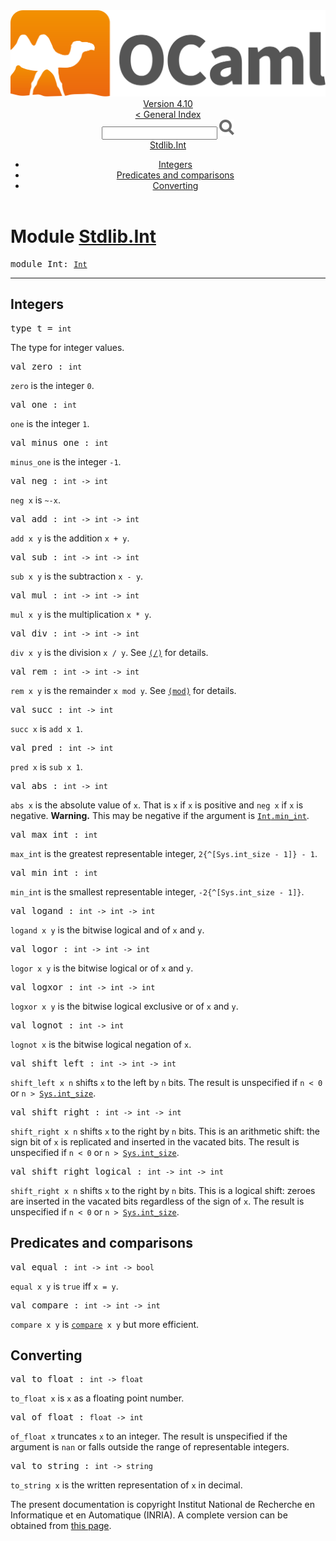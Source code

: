 <!-- ((! set title API !)) ((! set documentation !)) ((! set api !)) ((! set nobreadcrumb !)) -->
<div class="api"><header><nav class="toc brand"><a class="brand" href="https://ocaml.org/"><img src="colour-logo-gray.svg" class="svg" alt="OCaml"></a></nav><nav class="toc"><div class="toc_version"><a href="/docs" id="version-select">Version 4.10</a></div><a href="index.html">&lt; General Index</a><div class="api_search"><input type="text" name="apisearch" id="api_search" oninput="mySearch(false);" onkeypress="this.oninput();" onclick="this.oninput();" onpaste="this.oninput();">
<img src="search_icon.svg" alt="Search" class="svg" onclick="mySearch(false)"></div>
<div id="search_results"></div><div class="toc_title"><a href="#top">Stdlib.Int</a></div><ul><li><a href="#ints">Integers</a></li><li><a href="#preds">Predicates and comparisons</a></li><li><a href="#convert">Converting</a></li></ul></nav></header>

<h1>Module <a href="type_Stdlib.Int.html">Stdlib.Int</a></h1>

<pre><span id="MODULEInt"><span class="keyword">module</span> Int</span>: <code class="type"><a href="Int.html">Int</a></code></pre><hr width="100%">
<h2 id="ints">Integers</h2>
<pre><span id="TYPEt"><span class="keyword">type</span> <code class="type"></code>t</span> = <code class="type">int</code> </pre>
<div class="info ">
<div class="info-desc">
<p>The type for integer values.</p>
</div>
</div>


<pre><span id="VALzero"><span class="keyword">val</span> zero</span> : <code class="type">int</code></pre><div class="info ">
<div class="info-desc">
<p><code class="code">zero</code> is the integer <code class="code">0</code>.</p>
</div>
</div>

<pre><span id="VALone"><span class="keyword">val</span> one</span> : <code class="type">int</code></pre><div class="info ">
<div class="info-desc">
<p><code class="code">one</code> is the integer <code class="code">1</code>.</p>
</div>
</div>

<pre><span id="VALminus_one"><span class="keyword">val</span> minus_one</span> : <code class="type">int</code></pre><div class="info ">
<div class="info-desc">
<p><code class="code">minus_one</code> is the integer <code class="code">-1</code>.</p>
</div>
</div>

<pre><span id="VALneg"><span class="keyword">val</span> neg</span> : <code class="type">int -&gt; int</code></pre><div class="info ">
<div class="info-desc">
<p><code class="code">neg&nbsp;x</code> is <code class="code"><span class="keywordsign">~-</span>x</code>.</p>
</div>
</div>

<pre><span id="VALadd"><span class="keyword">val</span> add</span> : <code class="type">int -&gt; int -&gt; int</code></pre><div class="info ">
<div class="info-desc">
<p><code class="code">add&nbsp;x&nbsp;y</code> is the addition <code class="code">x&nbsp;+&nbsp;y</code>.</p>
</div>
</div>

<pre><span id="VALsub"><span class="keyword">val</span> sub</span> : <code class="type">int -&gt; int -&gt; int</code></pre><div class="info ">
<div class="info-desc">
<p><code class="code">sub&nbsp;x&nbsp;y</code> is the subtraction <code class="code">x&nbsp;-&nbsp;y</code>.</p>
</div>
</div>

<pre><span id="VALmul"><span class="keyword">val</span> mul</span> : <code class="type">int -&gt; int -&gt; int</code></pre><div class="info ">
<div class="info-desc">
<p><code class="code">mul&nbsp;x&nbsp;y</code> is the multiplication <code class="code">x&nbsp;*&nbsp;y</code>.</p>
</div>
</div>

<pre><span id="VALdiv"><span class="keyword">val</span> div</span> : <code class="type">int -&gt; int -&gt; int</code></pre><div class="info ">
<div class="info-desc">
<p><code class="code">div&nbsp;x&nbsp;y</code> is the division <code class="code">x&nbsp;/&nbsp;y</code>. See <a href="Stdlib.html#VAL(/)"><code class="code">(/)</code></a> for details.</p>
</div>
</div>

<pre><span id="VALrem"><span class="keyword">val</span> rem</span> : <code class="type">int -&gt; int -&gt; int</code></pre><div class="info ">
<div class="info-desc">
<p><code class="code">rem&nbsp;x&nbsp;y</code> is the remainder <code class="code">x&nbsp;<span class="keyword">mod</span>&nbsp;y</code>. See <a href="Stdlib.html#VAL(mod)"><code class="code">(<span class="keyword">mod</span>)</code></a> for details.</p>
</div>
</div>

<pre><span id="VALsucc"><span class="keyword">val</span> succ</span> : <code class="type">int -&gt; int</code></pre><div class="info ">
<div class="info-desc">
<p><code class="code">succ&nbsp;x</code> is <code class="code">add&nbsp;x&nbsp;1</code>.</p>
</div>
</div>

<pre><span id="VALpred"><span class="keyword">val</span> pred</span> : <code class="type">int -&gt; int</code></pre><div class="info ">
<div class="info-desc">
<p><code class="code">pred&nbsp;x</code> is <code class="code">sub&nbsp;x&nbsp;1</code>.</p>
</div>
</div>

<pre><span id="VALabs"><span class="keyword">val</span> abs</span> : <code class="type">int -&gt; int</code></pre><div class="info ">
<div class="info-desc">
<p><code class="code">abs&nbsp;x</code> is the absolute value of <code class="code">x</code>. That is <code class="code">x</code> if <code class="code">x</code> is positive
    and <code class="code">neg&nbsp;x</code> if <code class="code">x</code> is negative. <b>Warning.</b> This may be negative if
    the argument is <a href="Int.html#VALmin_int"><code class="code"><span class="constructor">Int</span>.min_int</code></a>.</p>
</div>
</div>

<pre><span id="VALmax_int"><span class="keyword">val</span> max_int</span> : <code class="type">int</code></pre><div class="info ">
<div class="info-desc">
<p><code class="code">max_int</code> is the greatest representable integer,
    <code class="code">2{^[<span class="constructor">Sys</span>.int_size&nbsp;-&nbsp;1]}&nbsp;-&nbsp;1</code>.</p>
</div>
</div>

<pre><span id="VALmin_int"><span class="keyword">val</span> min_int</span> : <code class="type">int</code></pre><div class="info ">
<div class="info-desc">
<p><code class="code">min_int</code> is the smallest representable integer,
    <code class="code">-2{^[<span class="constructor">Sys</span>.int_size&nbsp;-&nbsp;1]}</code>.</p>
</div>
</div>

<pre><span id="VALlogand"><span class="keyword">val</span> logand</span> : <code class="type">int -&gt; int -&gt; int</code></pre><div class="info ">
<div class="info-desc">
<p><code class="code">logand&nbsp;x&nbsp;y</code> is the bitwise logical and of <code class="code">x</code> and <code class="code">y</code>.</p>
</div>
</div>

<pre><span id="VALlogor"><span class="keyword">val</span> logor</span> : <code class="type">int -&gt; int -&gt; int</code></pre><div class="info ">
<div class="info-desc">
<p><code class="code">logor&nbsp;x&nbsp;y</code> is the bitwise logical or of <code class="code">x</code> and <code class="code">y</code>.</p>
</div>
</div>

<pre><span id="VALlogxor"><span class="keyword">val</span> logxor</span> : <code class="type">int -&gt; int -&gt; int</code></pre><div class="info ">
<div class="info-desc">
<p><code class="code">logxor&nbsp;x&nbsp;y</code> is the bitwise logical exclusive or of <code class="code">x</code> and <code class="code">y</code>.</p>
</div>
</div>

<pre><span id="VALlognot"><span class="keyword">val</span> lognot</span> : <code class="type">int -&gt; int</code></pre><div class="info ">
<div class="info-desc">
<p><code class="code">lognot&nbsp;x</code> is the bitwise logical negation of <code class="code">x</code>.</p>
</div>
</div>

<pre><span id="VALshift_left"><span class="keyword">val</span> shift_left</span> : <code class="type">int -&gt; int -&gt; int</code></pre><div class="info ">
<div class="info-desc">
<p><code class="code">shift_left&nbsp;x&nbsp;n</code> shifts <code class="code">x</code> to the left by <code class="code">n</code> bits. The result
    is unspecified if <code class="code">n&nbsp;&lt;&nbsp;0</code> or <code class="code">n&nbsp;&gt;&nbsp;</code><a href="Sys.html#VALint_size"><code class="code"><span class="constructor">Sys</span>.int_size</code></a>.</p>
</div>
</div>

<pre><span id="VALshift_right"><span class="keyword">val</span> shift_right</span> : <code class="type">int -&gt; int -&gt; int</code></pre><div class="info ">
<div class="info-desc">
<p><code class="code">shift_right&nbsp;x&nbsp;n</code> shifts <code class="code">x</code> to the right by <code class="code">n</code> bits. This is an
    arithmetic shift: the sign bit of <code class="code">x</code> is replicated and inserted
    in the vacated bits. The result is unspecified if <code class="code">n&nbsp;&lt;&nbsp;0</code> or
    <code class="code">n&nbsp;&gt;&nbsp;</code><a href="Sys.html#VALint_size"><code class="code"><span class="constructor">Sys</span>.int_size</code></a>.</p>
</div>
</div>

<pre><span id="VALshift_right_logical"><span class="keyword">val</span> shift_right_logical</span> : <code class="type">int -&gt; int -&gt; int</code></pre><div class="info ">
<div class="info-desc">
<p><code class="code">shift_right&nbsp;x&nbsp;n</code> shifts <code class="code">x</code> to the right by <code class="code">n</code> bits. This is a
    logical shift: zeroes are inserted in the vacated bits regardless
    of the sign of <code class="code">x</code>. The result is unspecified if <code class="code">n&nbsp;&lt;&nbsp;0</code> or
    <code class="code">n&nbsp;&gt;&nbsp;</code><a href="Sys.html#VALint_size"><code class="code"><span class="constructor">Sys</span>.int_size</code></a>.</p>
</div>
</div>
<h2 id="preds">Predicates and comparisons</h2>
<pre><span id="VALequal"><span class="keyword">val</span> equal</span> : <code class="type">int -&gt; int -&gt; bool</code></pre><div class="info ">
<div class="info-desc">
<p><code class="code">equal&nbsp;x&nbsp;y</code> is <code class="code"><span class="keyword">true</span></code> iff <code class="code">x&nbsp;=&nbsp;y</code>.</p>
</div>
</div>

<pre><span id="VALcompare"><span class="keyword">val</span> compare</span> : <code class="type">int -&gt; int -&gt; int</code></pre><div class="info ">
<div class="info-desc">
<p><code class="code">compare&nbsp;x&nbsp;y</code> is <a href="Stdlib.html#VALcompare"><code class="code">compare</code></a><code class="code">&nbsp;x&nbsp;y</code> but more efficient.</p>
</div>
</div>
<h2 id="convert">Converting</h2>
<pre><span id="VALto_float"><span class="keyword">val</span> to_float</span> : <code class="type">int -&gt; float</code></pre><div class="info ">
<div class="info-desc">
<p><code class="code">to_float&nbsp;x</code> is <code class="code">x</code> as a floating point number.</p>
</div>
</div>

<pre><span id="VALof_float"><span class="keyword">val</span> of_float</span> : <code class="type">float -&gt; int</code></pre><div class="info ">
<div class="info-desc">
<p><code class="code">of_float&nbsp;x</code> truncates <code class="code">x</code> to an integer. The result is
    unspecified if the argument is <code class="code">nan</code> or falls outside the range of
    representable integers.</p>
</div>
</div>

<pre><span id="VALto_string"><span class="keyword">val</span> to_string</span> : <code class="type">int -&gt; string</code></pre><div class="info ">
<div class="info-desc">
<p><code class="code">to_string&nbsp;x</code> is the written representation of <code class="code">x</code> in decimal.</p>
</div>
</div>

<div class="copyright">The present documentation is copyright Institut National de Recherche en Informatique et en Automatique (INRIA). A complete version can be obtained from <a href="http://caml.inria.fr/pub/docs/manual-ocaml/">this page</a>.</div></div>